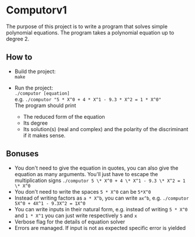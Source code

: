 # Computorv1 

The purpose of this project is to write a program that solves simple polynomial equations.
The program takes a polynomial equation up to degree 2.

## How to  
- Build the project:  
`make`

- Run the project:  
`./computor [equation]`  
e.g. `./computor "5 * X^0 + 4 * X^1 - 9.3 * X^2 = 1 * X^0"`  
The program should print  
    - The reduced form of the equation
    - Its degree
    - Its solution(s) (real and complex) and the polarity of the discriminant if it makes sense.

## Bonuses  
- You don't need to give the equation in quotes, you can also give the equation as many arguments. You'll just have to escape the multiplication signs `./computor 5 \* X^0 + 4 \* X^1 - 9.3 \* X^2 = 1 \* X^0`
- You don't need to write the spaces `5 * X^0` can be `5*X^0`
- Instead of writing factors as `a * X^b`, you can write `ax^b`, e.g. `./computor 5X^0 + 4X^1 - 9.3X^2 = 1X^0`
- You can write inputs in their natural form, e.g. instead of writing `5 * X^0` and `1 * X^1` you can just write respectively `5` and `x`
- Verbose flag for the details of equation solver
- Errors are managed. If input is not as expected specific error is yielded
